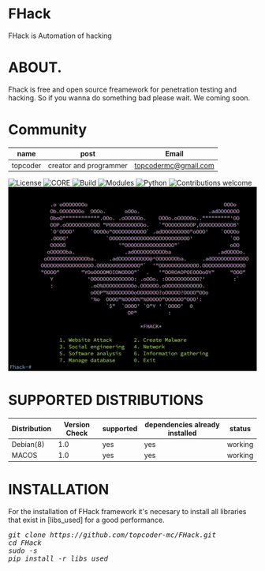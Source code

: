 # FHack

FHack is Automation of hacking

# ABOUT.

Fhack is free and open source freamework for penetration testing and hacking. So if you wanna do something bad please wait.
We coming soon.

# Community

|name | post | Email |
----------|------------|-------|
|topcoder|creator and programmer|topcodermc@gmail.com


![License](https://img.shields.io/badge/license-GPLv3-blue.svg) 
![CORE](https://img.shields.io/badge/core-1.0.1.4-green.svg)
![Build](https://img.shields.io/badge/BUILD-5-red.svg)
![Modules](https://img.shields.io/badge/modules-5-green.svg)
![Python](https://img.shields.io/badge/Python-2.7-green.svg) 
![Contributions welcome](https://img.shields.io/badge/contributions-welcome-green.svg)
![alt text](./about/FhackImage.png)




# SUPPORTED DISTRIBUTIONS
|Distribution | Version Check | supported | dependencies already installed |status |
----------|-------|------|------|-------|
|Debian(8)|1.0 | yes| yes | working   |
|MACOS|1.0|yes|yes|working|

# INSTALLATION
For the installation of FHack framework it's necesary to install all libraries that exist in [libs_used] for a good performance.
<pre><i><n>git clone https://github.com/topcoder-mc/FHack.git
cd FHack
sudo -s
pip install -r libs_used 
</pre></i></n>

